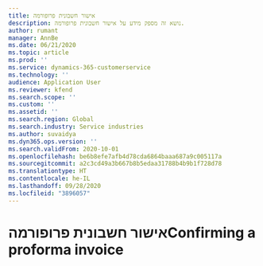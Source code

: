 ```yaml
---
title: אישור חשבונית פרופורמה
description: נושא זה מספק מידע על אישור חשבונית פרופורמה.
author: rumant
manager: AnnBe
ms.date: 06/21/2020
ms.topic: article
ms.prod: ''
ms.service: dynamics-365-customerservice
ms.technology: ''
audience: Application User
ms.reviewer: kfend
ms.search.scope: ''
ms.custom: ''
ms.assetid: ''
ms.search.region: Global
ms.search.industry: Service industries
ms.author: suvaidya
ms.dyn365.ops.version: ''
ms.search.validFrom: 2020-10-01
ms.openlocfilehash: be6b8efe7afb4d78cda6864baaa687a9c005117a
ms.sourcegitcommit: a2c3cd49a3b667b8b5edaa31788b4b9b1f728d78
ms.translationtype: HT
ms.contentlocale: he-IL
ms.lasthandoff: 09/28/2020
ms.locfileid: "3896057"
---
```

# <a name="confirming-a-proforma-invoice"></a><span data-ttu-id="a5497-103">אישור חשבונית פרופורמה</span><span class="sxs-lookup"><span data-stu-id="a5497-103">Confirming a proforma invoice</span></span>
